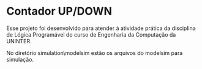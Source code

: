 # Contador UP/DOWN

Esse projeto foi desenvolvido para atender à atividade prática da disciplina de Lógica Programável do curso de Engenharia da Computação da UNINTER.

No diretório simulation\modelsim estão os arquivos do modelsim para simulação.
